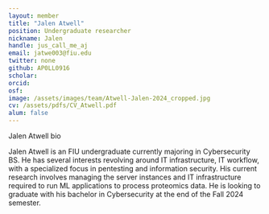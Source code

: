 ```yaml
---
layout: member
title: "Jalen Atwell"
position: Undergraduate researcher 
nickname: Jalen
handle: jus_call_me_aj
email: jatwe003@fiu.edu
twitter: none
github: AP0LL0916
scholar: 
orcid:  
osf:   
image: /assets/images/team/Atwell-Jalen-2024_cropped.jpg
cv: /assets/pdfs/CV_Atwell.pdf
alum: false
---
```

Jalen Atwell bio 

Jalen Atwell is an FIU undergraduate currently majoring in Cybersecurity BS. He has several interests revolving around IT infrastructure, IT workflow, with a specialized focus in pentesting and information security. His current research involves managing the server instances and IT infrastructure required to run ML applications to process proteomics data. He is looking to graduate with his bachelor in Cybersecurity at the end of the Fall 2024 semester.
